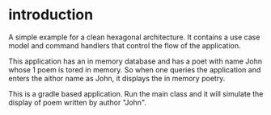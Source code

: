 # introduction

A simple example for a clean hexagonal architecture.
It contains a use case model and command handlers that control the flow of the application.

This application has an in memory database and has a poet with name John whose 1 poem is tored in memory.
So when one queries the application and enters the aithor name as John, 
it displays the in memory poetry.

This is a gradle based application. Run the main class and
it will  simulate the display of poem written by author "John".

